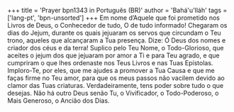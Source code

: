 +++
title = 'Prayer bpn1343 in Português (BR)'
author = 'Bahá'u'lláh'
tags = ['lang-pt', 'bpn-unsorted']
+++
Em nome d’Aquele que foi prometido nos Livros de Deus, o Conhecedor de tudo, O de tudo informado! Chegaram os dias do Jejum, durante os quais jejuaram os servos que circundam o Teu trono, aqueles que alcançaram a Tua presença. Dize: Ó Deus dos nomes e criador dos céus e da terra! Suplico pelo Teu Nome, o Todo-Glorioso, que aceites o jejum dos que jejuaram por amor a Ti e para Teu agrado, e que cumpriram o que lhes ordenaste nos Teus Livros e nas Tuas Epístolas. Imploro-Te, por eles, que me ajudes a promover a Tua Causa e que me faças firme no Teu amor, para que os meus passos não vacilem devido ao clamor das Tuas criaturas. Verdadeiramente, tens poder sobre tudo o que desejas. Não há outro Deus senão Tu, o Vivificador, o Todo-Poderoso, o Mais Generoso, o Ancião dos Dias.
